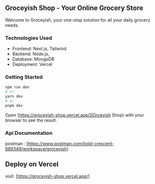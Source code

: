 ## Groceyish Shop - Your Online Grocery Store

Welcome to Groceyish, your one-stop solution for all your daily grocery needs. 


### Technologies Used

- Frontend: Next.js, Tailwind
- Backend: Node.js,
- Database: MongoDB
- Deployment: Vercel


### Getting Started

```bash
npm run dev
# or
yarn dev
# or
pnpm dev
```

Open [https://groceyish-shop.vercel.app/](Grceyish Shop) with your browser to see the result.

### Api Documentation

postman : [https://www.postman.com/bold-crescent-889349/workspace/groceyish]

## Deploy on Vercel

visit: [https://groceyish-shop.vercel.app/]
